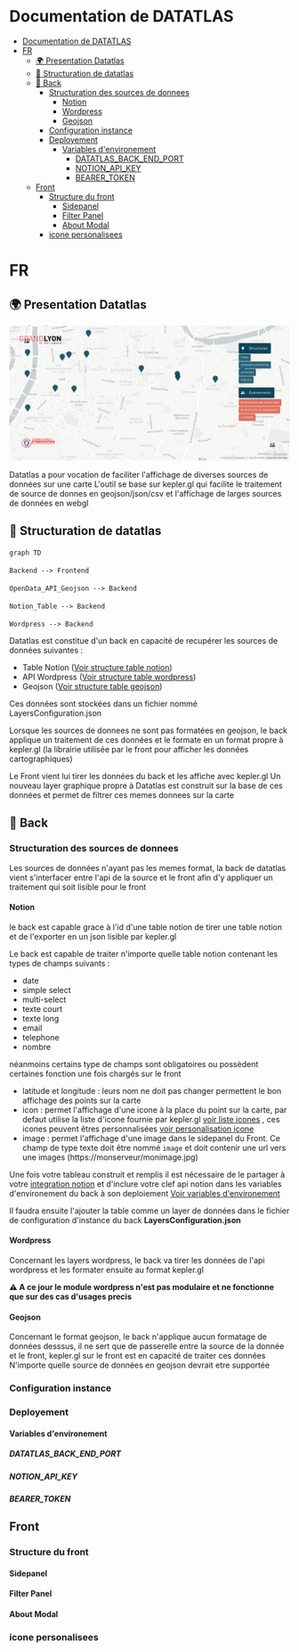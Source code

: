 # Documentation de DATATLAS

- [Documentation de DATATLAS](#documentation-de-datatlas)
- [FR](#fr)
  - [🌍 Presentation Datatlas](#-presentation-datatlas)
  - [📄 Structuration de datatlas](#-structuration-de-datatlas)
  - [🔩 Back](#-back)
    - [Structuration des sources de donnees](#structuration-des-sources-de-donnees)
      - [Notion](#notion)
      - [Wordpress](#wordpress)
      - [Geojson](#geojson)
    - [Configuration instance](#configuration-instance)
    - [Deployement](#deployement)
      - [Variables d'environement](#variables-denvironement)
        - [DATATLAS_BACK_END_PORT](#datatlas_back_end_port)
        - [NOTION_API_KEY](#notion_api_key)
        - [BEARER_TOKEN](#bearer_token)
  - [Front](#front)
    - [Structure du front](#structure-du-front)
      - [Sidepanel](#sidepanel)
      - [Filter Panel](#filter-panel)
      - [About Modal](#about-modal)
    - [icone personalisees](#icone-personalisees)
# FR


## 🌍 Presentation Datatlas
![](medias/datatlas-industries.png)

Datatlas a pour vocation de faciliter l'affichage de diverses sources de données sur une carte
L'outil se base sur kepler.gl qui facilite le traitement de source de donnes en geojson/json/csv et l'affichage de larges sources de données en webgl

## 📄 Structuration de datatlas

```mermaid
graph TD

Backend --> Frontend

OpenData_API_Geojson --> Backend

Notion_Table --> Backend

Wordpress --> Backend
```
Datatlas est constitue d'un back en capacité de recupérer les sources de données suivantes :
- Table Notion ([Voir structure table notion](####Notion)) 
- API Wordpress ([Voir structure table wordpress](####Wordpress)) 
- Geojson ([Voir structure table geojson](####Geojson))

Ces données sont stockées dans un fichier nommé LayersConfiguration.json

Lorsque les sources de donnees ne sont pas formatées en geojson, le back applique un traitement de ces données et le formate en un format propre à kepler.gl (la librairie utilisée par le front pour afficher les données cartographiques)

Le Front vient lui tirer les données du back et les affiche avec kepler.gl
Un nouveau layer graphique propre à Datatlas est construit sur la base de ces données et permet de filtrer ces memes donnees sur la carte


## 🔩 Back

### Structuration des sources de donnees
Les sources de données n'ayant pas les memes format, la back de datatlas vient s'interfacer entre l'api de la source et le front afin d'y appliquer un traitement qui soit lisible pour le front

#### Notion 
le back est capable grace à l'id d'une table notion de tirer une table notion et de l'exporter en un json lisible par kepler.gl

Le back est capable de traiter n'importe quelle table notion contenant les types de champs suivants :
- date
- simple select
- multi-select
- texte court
- texte long
- email
- telephone
- nombre

néanmoins certains type de champs sont obligatoires ou possèdent certaines fonction une fois chargés sur le front
- latitude et longitude : leurs nom ne doit pas changer permettent le bon affichage des points sur la carte
- icon : permet l'affichage d'une icone à la place du point sur la carte, par defaut utilise la liste d'icone fournie par kepler.gl [voir liste icones](https://d1a3f4spazzrp4.cloudfront.net/kepler.gl/icons/svg-icons.json) , ces icones peuvent êtres personnalisées [voir personalisation icone ](###icone-personalisees)
- image : permet l'affichage d'une image dans le sidepanel du Front. Ce champ de type texte doit être nommé `image` et doit contenir une url vers une images (https://monserveur/monimage.jpg)

Une fois votre tableau construit et remplis  il est nécessaire de le partager à votre [integration notion](https://www.notion.so/my-integrations)  et d'inclure votre clef api notion dans les variables d'environement du back à son deploiement [Voir variables d'environement](####Variables-d'environement)

Il faudra ensuite l'ajouter la table comme un layer de données dans le fichier de configuration d'instance du  back  **LayersConfiguration.json**

#### Wordpress 
Concernant les layers wordpress, le back va tirer les données de l'api wordpress et les formater ensuite au format kepler.gl

**⚠ A ce jour le module wordpress n'est pas modulaire et ne fonctionne que sur des cas d'usages precis**


#### Geojson
Concernant le format geojson, le back n'applique aucun formatage de données desssus, il ne sert que de passerelle entre la source de la donnée et le front, kepler.gl sur le front est en capacité de traiter ces données
N'importe quelle source de données en geojson devrait etre supportée

### Configuration instance

### Deployement
#### Variables d'environement
##### DATATLAS_BACK_END_PORT
##### NOTION_API_KEY
##### BEARER_TOKEN


## Front
### Structure du front
#### Sidepanel
#### Filter Panel
#### About Modal

### icone personalisees